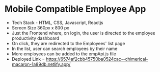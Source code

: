 # Mobile Compatible Employee App 
- Tech Stack - HTML, CSS, Javascript, Reactjs
- Screen Size 360px x 800 px
- Just the Frontend where, on login, the user is directed to the employee productivity dashboard
- On click, they are redirected to the Employees' list page
- In the list, user can search employees by their name
- More employees can be added to the empApi.js file
- Deployed Link = https://6574af2cbb45750ba0524cac--chimerical-macaron-1a89db.netlify.app/
